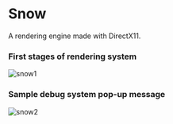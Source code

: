 # Snow
A rendering engine made with DirectX11.

### First stages of rendering system
![snow1](https://github.com/doublejvargas/Snow/assets/32646029/1712f499-3281-43ca-a41e-a778127fbb01)

### Sample debug system pop-up message
![snow2](https://github.com/doublejvargas/Snow/assets/32646029/5f46f9d9-936e-4875-b051-57dbe275de6f)
